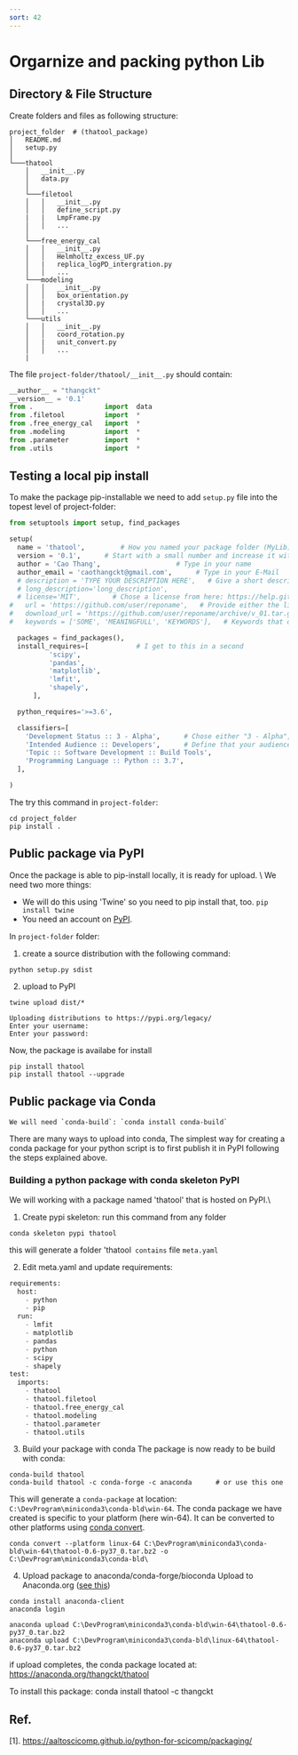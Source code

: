 ```yaml
---
sort: 42
---
```


# Orgarnize and packing python Lib

## Directory & File Structure
Create folders and files as following structure:

```
project_folder  # (thatool_package)
│   README.md
│   setup.py    
│
└───thatool
    │   __init__.py
    │   data.py  
    │
    └───filetool
    │   │   __init__.py
    │   │   define_script.py
    |   |   LmpFrame.py
    │   │   ...
    │   
    └───free_energy_cal
    │   │   __init__.py
    │   │   Helmholtz_excess_UF.py
    │   |   replica_logPD_intergration.py
    │   │   ...
    └───modeling
    │   │   __init__.py
    │   │   box_orientation.py
    │   |   crystal3D.py
    │   │   ...
    └───utils
    │   │   __init__.py
    │   │   coord_rotation.py
    │   |   unit_convert.py
    │   │   ...
    |   
```
The file `project-folder/thatool/__init__.py` should contain:
```py
__author__ = "thangckt"
__version__ = '0.1'
from .                  import  data
from .filetool          import  *
from .free_energy_cal   import  *
from .modeling          import  *
from .parameter         import  *
from .utils             import  *
```

## Testing a local pip install
To make the package pip-installable we need to add `setup.py` file into the topest level of project-folder:
```py
from setuptools import setup, find_packages

setup(
  name = 'thatool',         # How you named your package folder (MyLib)
  version = '0.1',      # Start with a small number and increase it with every change you make
  author = 'Cao Thang',                   # Type in your name
  author_email = 'caothangckt@gmail.com',      # Type in your E-Mail
  # description = 'TYPE YOUR DESCRIPTION HERE',   # Give a short description about your library
  # long_description='long_description',
  # license='MIT',        # Chose a license from here: https://help.github.com/articles/licensing-a-repository
#   url = 'https://github.com/user/reponame',   # Provide either the link to your github or to your website
#   download_url = 'https://github.com/user/reponame/archive/v_01.tar.gz',    # I explain this later on
#   keywords = ['SOME', 'MEANINGFULL', 'KEYWORDS'],   # Keywords that define your package best

  packages = find_packages(),
  install_requires=[            # I get to this in a second
          'scipy', 
          'pandas', 
          'matplotlib', 
          'lmfit', 
          'shapely',
      ],

  python_requires='>=3.6',

  classifiers=[
    'Development Status :: 3 - Alpha',      # Chose either "3 - Alpha", "4 - Beta" or "5 - Production/Stable" as the current state of your package
    'Intended Audience :: Developers',      # Define that your audience are developers
    'Topic :: Software Development :: Build Tools',
    'Programming Language :: Python :: 3.7',
  ],

)
```
The try this command in `project-folder`:
```
cd project_folder
pip install .
```

## Public package via PyPI
Once the package is able to pip-install locally, it is ready for upload. \\
We need two more things:
- We will do this using 'Twine' so you need to pip install that, too. `pip install twine`
- You need an account on [PyPI](https://pypi.org/account/login/).

In `project-folder` folder:
1. create a source distribution with the following command:
  ```
  python setup.py sdist
  ```
2. upload to PyPI
  ```
  twine upload dist/*
  ```

  ```
  Uploading distributions to https://pypi.org/legacy/
  Enter your username:
  Enter your password:
  ```

Now, the package is availabe for install 
```
pip install thatool 
pip install thatool --upgrade
```

## Public package via Conda
```note
We will need `conda-build`: `conda install conda-build`

```
There are many ways to upload into conda, The simplest way for creating a conda package for your python script is to first publish it in PyPI following the steps explained above.

### Building a python package with conda skeleton PyPI
We will working with a package named 'thatool' that is hosted on PyPI.\\

1. Create pypi skeleton: run this command from any folder
```
conda skeleton pypi thatool
```
this will generate a folder 'thatool` contains` file `meta.yaml`

2. Edit meta.yaml and update requirements:

  ```py
  requirements:
    host:
      - python
      - pip
    run:
      - lmfit
      - matplotlib
      - pandas
      - python
      - scipy
      - shapely
  test:
    imports:
      - thatool
      - thatool.filetool
      - thatool.free_energy_cal
      - thatool.modeling
      - thatool.parameter
      - thatool.utils
  ```

3. Build your package with conda
The package is now ready to be build with conda:
```
conda-build thatool 
conda-build thatool -c conda-forge -c anaconda      # or use this one
```
This will generate a `conda-package` at location: `C:\DevProgram\miniconda3\conda-bld\win-64`. The conda package we have created is specific to your platform (here win-64). It can be converted to other platforms using [conda convert](https://tinyurl.com/y8k2qzrh).
```
conda convert --platform linux-64 C:\DevProgram\miniconda3\conda-bld\win-64\thatool-0.6-py37_0.tar.bz2 -o C:\DevProgram\miniconda3\conda-bld\
```

4. Upload package to anaconda/conda-forge/bioconda
Upload to Anaconda.org ([see this](https://tinyurl.com/y7xkbht2))
```
conda install anaconda-client
anaconda login

anaconda upload C:\DevProgram\miniconda3\conda-bld\win-64\thatool-0.6-py37_0.tar.bz2
anaconda upload C:\DevProgram\miniconda3\conda-bld\linux-64\thatool-0.6-py37_0.tar.bz2
```

if upload completes, the conda package located at:
https://anaconda.org/thangckt/thatool

To install this package: conda install thatool -c thangckt


## Ref.
[1]. https://aaltoscicomp.github.io/python-for-scicomp/packaging/

